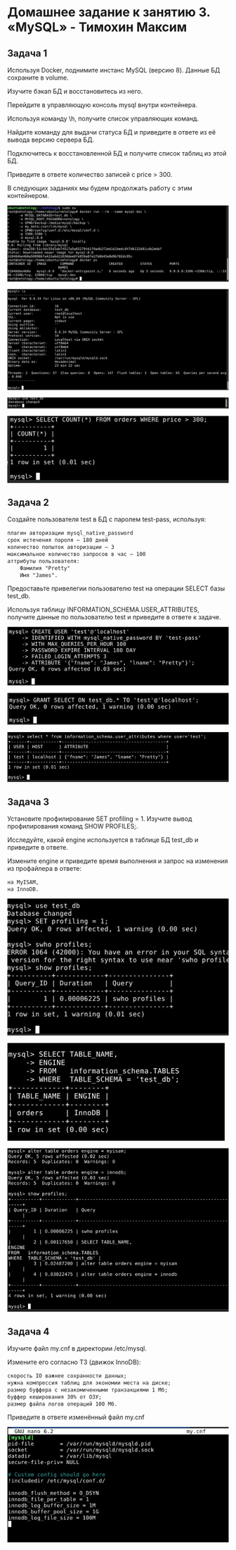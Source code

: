 # Домашнее задание к занятию 3. «MySQL» - Тимохин Максим

## Задача 1

Используя Docker, поднимите инстанс MySQL (версию 8). Данные БД сохраните в volume.

Изучите бэкап БД и восстановитесь из него.

Перейдите в управляющую консоль mysql внутри контейнера.

Используя команду \h, получите список управляющих команд.

Найдите команду для выдачи статуса БД и приведите в ответе из её вывода версию сервера БД.

Подключитесь к восстановленной БД и получите список таблиц из этой БД.

Приведите в ответе количество записей с price > 300.

В следующих заданиях мы будем продолжать работу с этим контейнером.

![1](https://github.com/MrAgrippa/06-db/blob/main/img/06-03/1.JPG)

![2](https://github.com/MrAgrippa/06-db/blob/main/img/06-03/2.JPG)

![3](https://github.com/MrAgrippa/06-db/blob/main/img/06-03/3.JPG)

![4](https://github.com/MrAgrippa/06-db/blob/main/img/06-03/4.JPG)

## Задача 2

Создайте пользователя test в БД c паролем test-pass, используя:

    плагин авторизации mysql_native_password
    срок истечения пароля — 180 дней
    количество попыток авторизации — 3
    максимальное количество запросов в час — 100
    аттрибуты пользователя:
        Фамилия "Pretty"
        Имя "James".

Предоставьте привелегии пользователю test на операции SELECT базы test_db.

Используя таблицу INFORMATION_SCHEMA.USER_ATTRIBUTES, получите данные по пользователю test и приведите в ответе к задаче.

![5](https://github.com/MrAgrippa/06-db/blob/main/img/06-03/5.JPG)

![6](https://github.com/MrAgrippa/06-db/blob/main/img/06-03/6.JPG)

![7](https://github.com/MrAgrippa/06-db/blob/main/img/06-03/7.JPG)

## Задача 3

Установите профилирование SET profiling = 1. Изучите вывод профилирования команд SHOW PROFILES;.

Исследуйте, какой engine используется в таблице БД test_db и приведите в ответе.

Измените engine и приведите время выполнения и запрос на изменения из профайлера в ответе:

    на MyISAM,
    на InnoDB.

![8](https://github.com/MrAgrippa/06-db/blob/main/img/06-03/8.JPG)    

![9](https://github.com/MrAgrippa/06-db/blob/main/img/06-03/9.JPG)

![10](https://github.com/MrAgrippa/06-db/blob/main/img/06-03/10.JPG)

## Задача 4

Изучите файл my.cnf в директории /etc/mysql.

Измените его согласно ТЗ (движок InnoDB):

    скорость IO важнее сохранности данных;
    нужна компрессия таблиц для экономии места на диске;
    размер буффера с незакомиченными транзакциями 1 Мб;
    буффер кеширования 30% от ОЗУ;
    размер файла логов операций 100 Мб.

Приведите в ответе изменённый файл my.cnf

![11](https://github.com/MrAgrippa/06-db/blob/main/img/06-03/11.JPG)
